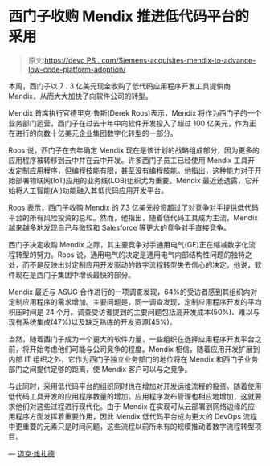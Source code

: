 # 西门子收购 Mendix 推进低代码平台的采用

> 原文:[https://devo PS . com/Siemens-acquisites-mendix-to-advance-low-code-platform-adoption/](https://devops.com/siemens-acquires-mendix-to-advance-low-code-platform-adoption/)

本周，西门子以 7 . 3 亿美元现金收购了低代码应用程序开发工具提供商 Mendix，从而大大加快了向软件公司的转型。

Mendix 首席执行官德里克·鲁斯(Derek Roos)表示，Mendix 将作为西门子的一个业务部门运营，西门子在过去十年中向软件开发投入了超过 100 亿美元，作为正在进行的向数十亿美元企业集团数字化转型的一部分。

Roos 说，西门子在去年确定 Mendix 现在是该计划的战略组成部分，因为更多的应用程序被转移到云中并在云中开发。许多西门子员工已经使用 Mendix 工具开发定制应用程序，但编程技能有限，甚至没有编程技能。他指出，这种能力对于开始部署物联网(IoT)应用的业务线(LOB)组织尤为重要。Mendix 最近还透露，它开始将人工智能(AI)功能融入其低代码应用开发平台。

Roos 表示，西门子收购 Mendix 的 7.3 亿美元投资超过了对竞争对手提供低代码平台的所有风险投资的总和。然而，他指出，随着低代码工具成为主流，Mendix 越来越多地发现自己与微软和 Salesforce 等更大的竞争对手直接竞争。

西门子决定收购 Mendix 之际，其主要竞争对手通用电气(GE)正在缩减数字化流程转型的努力。Roos 说，通用电气的决定是通用电气内部结构性问题的独特之处，而不是反映出对定制应用开发驱动的数字流程转型失去信心的决定。他说，软件现在是西门子集团中增长最快的部分。

Mendix 最近与 ASUG 合作进行的一项调查发现，64%的受访者感到其组织内对定制应用程序的需求增加。主要问题是，同一调查发现，定制应用程序开发的平均积压时间是 24 个月。调查受访者提到的主要问题包括高开发成本(50%)、难以与现有系统集成(47%)以及缺乏熟练的开发资源(45%)。

当然，随着西门子成为一个更大的软件力量，一些组织在选择应用程序开发平台之前，将开始考虑他们可能与公司竞争的程度。Mendix 相信，随着应用开发扩展到内部 IT 组织之外，它作为西门子独立业务部门的地位将在 Mendix 和西门子业务部门之间提供足够的距离，使 Mendix 客户可以与之竞争。

与此同时，采用低代码平台的组织同时也在增加对开发运维流程的投资。随着使用低代码工具开发的应用程序数量的增加，应用程序发布管理也相应地增加，这就要求他们对这些过程进行现代化。由于 Mendix 在实现可从云部署到网络边缘的应用程序方面发挥着重要作用，因此 Mendix 低代码平台成为更大的 DevOps 流程中更重要的元素只是时间问题，这些流程以前所未有的规模推动着数字流程转型项目。

— [迈克·维扎德](https://devops.com/author/mike-vizard/)